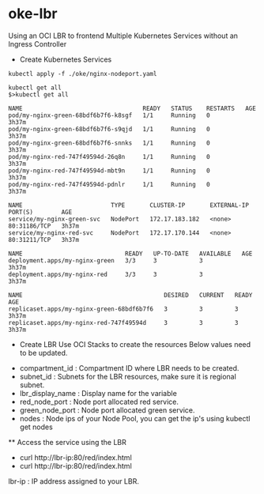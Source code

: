 # oke-lbr
Using an OCI LBR to frontend Multiple Kubernetes Services without an Ingress Controller

* Create Kubernetes Services 
```
kubectl apply -f ./oke/nginx-nodeport.yaml

kubectl get all
$>kubectl get all 

NAME                                  READY   STATUS    RESTARTS   AGE
pod/my-nginx-green-68bdf6b7f6-k8sgf   1/1     Running   0          3h37m
pod/my-nginx-green-68bdf6b7f6-s9qjd   1/1     Running   0          3h37m
pod/my-nginx-green-68bdf6b7f6-snnks   1/1     Running   0          3h37m
pod/my-nginx-red-747f49594d-26q8n     1/1     Running   0          3h37m
pod/my-nginx-red-747f49594d-mbt9n     1/1     Running   0          3h37m
pod/my-nginx-red-747f49594d-pdnlr     1/1     Running   0          3h37m

NAME                         TYPE       CLUSTER-IP       EXTERNAL-IP   PORT(S)        AGE
service/my-nginx-green-svc   NodePort   172.17.183.182   <none>        80:31186/TCP   3h37m
service/my-nginx-red-svc     NodePort   172.17.170.144   <none>        80:31211/TCP   3h37m

NAME                             READY   UP-TO-DATE   AVAILABLE   AGE
deployment.apps/my-nginx-green   3/3     3            3           3h37m
deployment.apps/my-nginx-red     3/3     3            3           3h37m

NAME                                        DESIRED   CURRENT   READY   AGE
replicaset.apps/my-nginx-green-68bdf6b7f6   3         3         3       3h37m
replicaset.apps/my-nginx-red-747f49594d     3         3         3       3h37m
```

* Create LBR
Use OCI Stacks to create the resources
Below values need to be updated.
- compartment_id : Compartment ID where LBR needs to be created.
- subnet_id      : Subnets for the LBR resources, make sure it is regional subnet.
- lbr_display_name : Display name for the variable
- red_node_port : Node port allocated red service.
- green_node_port : Node port allocated green service.
- nodes : Node ips of your Node Pool, you can get the ip's using kubectl get nodes 

** Access the service using the LBR

- curl http://lbr-ip:80/red/index.html
- curl http://lbr-ip:80/red/index.html

lbr-ip : IP address assigned to your LBR.

